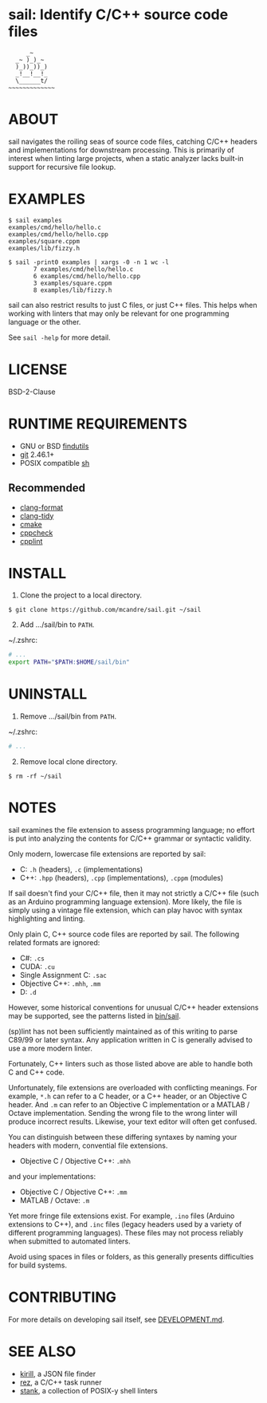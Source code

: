 # sail: Identify C/C++ source code files

```text
     _~
  _~ )_)_~
  )_))_))_)
  _!__!__!_
  \______t/
~~~~~~~~~~~~~
```

# ABOUT

sail navigates the roiling seas of source code files, catching C/C++ headers and implementations for downstream processing. This is primarily of interest when linting large projects, when a static analyzer lacks built-in support for recursive file lookup.

# EXAMPLES

```console
$ sail examples
examples/cmd/hello/hello.c
examples/cmd/hello/hello.cpp
examples/square.cppm
examples/lib/fizzy.h

$ sail -print0 examples | xargs -0 -n 1 wc -l
       7 examples/cmd/hello/hello.c
       6 examples/cmd/hello/hello.cpp
       3 examples/square.cppm
       8 examples/lib/fizzy.h
```

sail can also restrict results to just C files, or just C++ files. This helps when working with linters that may only be relevant for one programming language or the other.

See `sail -help` for more detail.

# LICENSE

BSD-2-Clause

# RUNTIME REQUIREMENTS

* GNU or BSD [findutils](https://en.wikipedia.org/wiki/Find_(Unix))
* [git](https://git-scm.com/) 2.46.1+
* POSIX compatible [sh](https://pubs.opengroup.org/onlinepubs/9699919799/utilities/sh.html)

## Recommended

* [clang-format](https://clang.llvm.org/docs/ClangFormat.html)
* [clang-tidy](https://clang.llvm.org/extra/clang-tidy/)
* [cmake](https://cmake.org/)
* [cppcheck](http://cppcheck.sourceforge.net/)
* [cpplint](https://github.com/cpplint/cpplint)

# INSTALL

1. Clone the project to a local directory.

```console
$ git clone https://github.com/mcandre/sail.git ~/sail
```

2. Add .../sail/bin to `PATH`.

~/.zshrc:

```zsh
# ...
export PATH="$PATH:$HOME/sail/bin"
```

# UNINSTALL

1. Remove .../sail/bin from `PATH`.

~/.zshrc:

```zsh
# ...
```

2. Remove local clone directory.

```console
$ rm -rf ~/sail
```


# NOTES

sail examines the file extension to assess programming language; no effort is put into analyzing the contents for C/C++ grammar or syntactic validity.

Only modern, lowercase file extensions are reported by sail:

* C: `.h` (headers), `.c` (implementations)
* C++: `.hpp` (headers), `.cpp` (implementations), `.cppm` (modules)

If sail doesn't find your C/C++ file, then it may not strictly a C/C++ file (such as an Arduino programming language extension). More likely, the file is simply using a vintage file extension, which can play havoc with syntax highlighting and linting.

Only plain C, C++ source code files are reported by sail. The following related formats are ignored:

* C#: `.cs`
* CUDA: `.cu`
* Single Assignment C: `.sac`
* Objective C++: `.mhh`, `.mm`
* D: `.d`

However, some historical conventions for unusual C/C++ header extensions may be supported, see the patterns listed in [bin/sail](https://github.com/mcandre/sail/blob/master/bin/sail).

(sp)lint has not been sufficiently maintained as of this writing to parse C89/99 or later syntax. Any application written in C is generally advised to use a more modern linter.

Fortunately, C++ linters such as those listed above are able to handle both C and C++ code.

Unfortunately, file extensions are overloaded with conflicting meanings. For example, `*.h` can refer to a C header, or a C++ header, or an Objective C header. And `.m` can refer to an Objective C implementation or a MATLAB / Octave implementation. Sending the wrong file to the wrong linter will produce incorrect results. Likewise, your text editor will often get confused.

You can distinguish between these differing syntaxes by naming your headers with modern, convential file extensions.

* Objective C / Objective C++: `.mhh`

and your implementations:

* Objective C / Objective C++: `.mm`
* MATLAB / Octave: `.m`

Yet more fringe file extensions exist. For example, `.ino` files (Arduino extensions to C++), and `.inc` files (legacy headers used by a variety of different programming languages). These files may not process reliably when submitted to automated linters.

Avoid using spaces in files or folders, as this generally presents difficulties for build systems.

# CONTRIBUTING

For more details on developing sail itself, see [DEVELOPMENT.md](DEVELOPMENT.md).

# SEE ALSO

* [kirill](https://github.com/mcandre/kirill), a JSON file finder
* [rez](https://github.com/mcandre/rez), a C/C++ task runner
* [stank](https://github.com/mcandre/stank), a collection of POSIX-y shell linters
